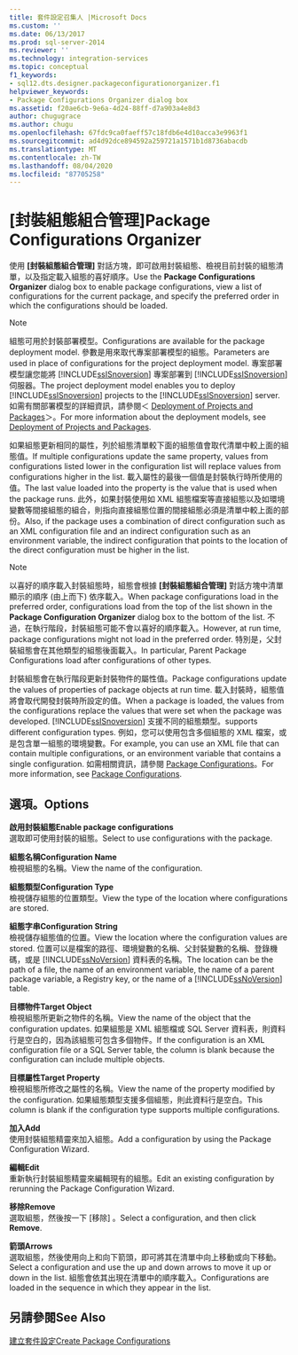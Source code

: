 ```yaml
---
title: 套件設定召集人 |Microsoft Docs
ms.custom: ''
ms.date: 06/13/2017
ms.prod: sql-server-2014
ms.reviewer: ''
ms.technology: integration-services
ms.topic: conceptual
f1_keywords:
- sql12.dts.designer.packageconfigurationorganizer.f1
helpviewer_keywords:
- Package Configurations Organizer dialog box
ms.assetid: f20ae6cb-9e6a-4d24-88ff-d7a903a4e8d3
author: chugugrace
ms.author: chugu
ms.openlocfilehash: 67fdc9ca0faeff57c18fdb6e4d10acca3e9963f1
ms.sourcegitcommit: ad4d92dce894592a259721a1571b1d8736abacdb
ms.translationtype: MT
ms.contentlocale: zh-TW
ms.lasthandoff: 08/04/2020
ms.locfileid: "87705258"
---
```

# <a name="package-configurations-organizer"></a><span data-ttu-id="fa602-102">[封裝組態組合管理]</span><span class="sxs-lookup"><span data-stu-id="fa602-102">Package Configurations Organizer</span></span>
  <span data-ttu-id="fa602-103">使用 **[封裝組態組合管理]** 對話方塊，即可啟用封裝組態、檢視目前封裝的組態清單，以及指定載入組態的喜好順序。</span><span class="sxs-lookup"><span data-stu-id="fa602-103">Use the **Package Configurations Organizer** dialog box to enable package configurations, view a list of configurations for the current package, and specify the preferred order in which the configurations should be loaded.</span></span>  
  
> [!NOTE]  
>  <span data-ttu-id="fa602-104">組態可用於封裝部署模型。</span><span class="sxs-lookup"><span data-stu-id="fa602-104">Configurations are available for the package deployment model.</span></span> <span data-ttu-id="fa602-105">參數是用來取代專案部署模型的組態。</span><span class="sxs-lookup"><span data-stu-id="fa602-105">Parameters are used in place of configurations for the project deployment model.</span></span> <span data-ttu-id="fa602-106">專案部署模型讓您能將 [!INCLUDE[ssISnoversion](../includes/ssisnoversion-md.md)] 專案部署到 [!INCLUDE[ssISnoversion](../includes/ssisnoversion-md.md)] 伺服器。</span><span class="sxs-lookup"><span data-stu-id="fa602-106">The project deployment model enables you to deploy [!INCLUDE[ssISnoversion](../includes/ssisnoversion-md.md)] projects to the [!INCLUDE[ssISnoversion](../includes/ssisnoversion-md.md)] server.</span></span> <span data-ttu-id="fa602-107">如需有關部署模型的詳細資訊，請參閱＜ [Deployment of Projects and Packages](packages/deploy-integration-services-ssis-projects-and-packages.md)＞。</span><span class="sxs-lookup"><span data-stu-id="fa602-107">For more information about the deployment models, see [Deployment of Projects and Packages](packages/deploy-integration-services-ssis-projects-and-packages.md).</span></span>  
  
 <span data-ttu-id="fa602-108">如果組態更新相同的屬性，列於組態清單較下面的組態值會取代清單中較上面的組態值。</span><span class="sxs-lookup"><span data-stu-id="fa602-108">If multiple configurations update the same property, values from configurations listed lower in the configuration list will replace values from configurations higher in the list.</span></span> <span data-ttu-id="fa602-109">載入屬性的最後一個值是封裝執行時所使用的值。</span><span class="sxs-lookup"><span data-stu-id="fa602-109">The last value loaded into the property is the value that is used when the package runs.</span></span> <span data-ttu-id="fa602-110">此外，如果封裝使用如 XML 組態檔案等直接組態以及如環境變數等間接組態的組合，則指向直接組態位置的間接組態必須是清單中較上面的部份。</span><span class="sxs-lookup"><span data-stu-id="fa602-110">Also, if the package uses a combination of direct configuration such as an XML configuration file and an indirect configuration such as an environment variable, the indirect configuration that points to the location of the direct configuration must be higher in the list.</span></span>  
  
> [!NOTE]  
>  <span data-ttu-id="fa602-111">以喜好的順序載入封裝組態時，組態會根據 **[封裝組態組合管理]** 對話方塊中清單顯示的順序 (由上而下) 依序載入。</span><span class="sxs-lookup"><span data-stu-id="fa602-111">When package configurations load in the preferred order, configurations load from the top of the list shown in the **Package Configuration Organizer** dialog box to the bottom of the list.</span></span> <span data-ttu-id="fa602-112">不過，在執行階段，封裝組態可能不會以喜好的順序載入。</span><span class="sxs-lookup"><span data-stu-id="fa602-112">However, at run time, package configurations might not load in the preferred order.</span></span> <span data-ttu-id="fa602-113">特別是，父封裝組態會在其他類型的組態後面載入。</span><span class="sxs-lookup"><span data-stu-id="fa602-113">In particular, Parent Package Configurations load after configurations of other types.</span></span>  
  
 <span data-ttu-id="fa602-114">封裝組態會在執行階段更新封裝物件的屬性值。</span><span class="sxs-lookup"><span data-stu-id="fa602-114">Package configurations update the values of properties of package objects at run time.</span></span> <span data-ttu-id="fa602-115">載入封裝時，組態值將會取代開發封裝時所設定的值。</span><span class="sxs-lookup"><span data-stu-id="fa602-115">When a package is loaded, the values from the configurations replace the values that were set when the package was developed.</span></span> [!INCLUDE[ssISnoversion](../includes/ssisnoversion-md.md)] <span data-ttu-id="fa602-116">支援不同的組態類型。</span><span class="sxs-lookup"><span data-stu-id="fa602-116">supports different configuration types.</span></span> <span data-ttu-id="fa602-117">例如，您可以使用包含多個組態的 XML 檔案，或是包含單一組態的環境變數。</span><span class="sxs-lookup"><span data-stu-id="fa602-117">For example, you can use an XML file that can contain multiple configurations, or an environment variable that contains a single configuration.</span></span> <span data-ttu-id="fa602-118">如需相關資訊，請參閱 [Package Configurations](../../2014/integration-services/package-configurations.md)。</span><span class="sxs-lookup"><span data-stu-id="fa602-118">For more information, see [Package Configurations](../../2014/integration-services/package-configurations.md).</span></span>  
  
## <a name="options"></a><span data-ttu-id="fa602-119">選項。</span><span class="sxs-lookup"><span data-stu-id="fa602-119">Options</span></span>  
 <span data-ttu-id="fa602-120">**啟用封裝組態**</span><span class="sxs-lookup"><span data-stu-id="fa602-120">**Enable package configurations**</span></span>  
 <span data-ttu-id="fa602-121">選取即可使用封裝的組態。</span><span class="sxs-lookup"><span data-stu-id="fa602-121">Select to use configurations with the package.</span></span>  
  
 <span data-ttu-id="fa602-122">**組態名稱**</span><span class="sxs-lookup"><span data-stu-id="fa602-122">**Configuration Name**</span></span>  
 <span data-ttu-id="fa602-123">檢視組態的名稱。</span><span class="sxs-lookup"><span data-stu-id="fa602-123">View the name of the configuration.</span></span>  
  
 <span data-ttu-id="fa602-124">**組態類型**</span><span class="sxs-lookup"><span data-stu-id="fa602-124">**Configuration Type**</span></span>  
 <span data-ttu-id="fa602-125">檢視儲存組態的位置類型。</span><span class="sxs-lookup"><span data-stu-id="fa602-125">View the type of the location where configurations are stored.</span></span>  
  
 <span data-ttu-id="fa602-126">**組態字串**</span><span class="sxs-lookup"><span data-stu-id="fa602-126">**Configuration String**</span></span>  
 <span data-ttu-id="fa602-127">檢視儲存組態值的位置。</span><span class="sxs-lookup"><span data-stu-id="fa602-127">View the location where the configuration values are stored.</span></span> <span data-ttu-id="fa602-128">位置可以是檔案的路徑、環境變數的名稱、父封裝變數的名稱、登錄機碼，或是 [!INCLUDE[ssNoVersion](../includes/ssnoversion-md.md)] 資料表的名稱。</span><span class="sxs-lookup"><span data-stu-id="fa602-128">The location can be the path of a file, the name of an environment variable, the name of a parent package variable, a Registry key, or the name of a [!INCLUDE[ssNoVersion](../includes/ssnoversion-md.md)] table.</span></span>  
  
 <span data-ttu-id="fa602-129">**目標物件**</span><span class="sxs-lookup"><span data-stu-id="fa602-129">**Target Object**</span></span>  
 <span data-ttu-id="fa602-130">檢視組態所更新之物件的名稱。</span><span class="sxs-lookup"><span data-stu-id="fa602-130">View the name of the object that the configuration updates.</span></span> <span data-ttu-id="fa602-131">如果組態是 XML 組態檔或 SQL Server 資料表，則資料行是空白的，因為該組態可包含多個物件。</span><span class="sxs-lookup"><span data-stu-id="fa602-131">If the configuration is an XML configuration file or a SQL Server table, the column is blank because the configuration can include multiple objects.</span></span>  
  
 <span data-ttu-id="fa602-132">**目標屬性**</span><span class="sxs-lookup"><span data-stu-id="fa602-132">**Target Property**</span></span>  
 <span data-ttu-id="fa602-133">檢視組態所修改之屬性的名稱。</span><span class="sxs-lookup"><span data-stu-id="fa602-133">View the name of the property modified by the configuration.</span></span> <span data-ttu-id="fa602-134">如果組態類型支援多個組態，則此資料行是空白。</span><span class="sxs-lookup"><span data-stu-id="fa602-134">This column is blank if the configuration type supports multiple configurations.</span></span>  
  
 <span data-ttu-id="fa602-135">**加入**</span><span class="sxs-lookup"><span data-stu-id="fa602-135">**Add**</span></span>  
 <span data-ttu-id="fa602-136">使用封裝組態精靈來加入組態。</span><span class="sxs-lookup"><span data-stu-id="fa602-136">Add a configuration by using the Package Configuration Wizard.</span></span>  
  
 <span data-ttu-id="fa602-137">**編輯**</span><span class="sxs-lookup"><span data-stu-id="fa602-137">**Edit**</span></span>  
 <span data-ttu-id="fa602-138">重新執行封裝組態精靈來編輯現有的組態。</span><span class="sxs-lookup"><span data-stu-id="fa602-138">Edit an existing configuration by rerunning the Package Configuration Wizard.</span></span>  
  
 <span data-ttu-id="fa602-139">**移除**</span><span class="sxs-lookup"><span data-stu-id="fa602-139">**Remove**</span></span>  
 <span data-ttu-id="fa602-140">選取組態，然後按一下 [移除]  。</span><span class="sxs-lookup"><span data-stu-id="fa602-140">Select a configuration, and then click **Remove**.</span></span>  
  
 <span data-ttu-id="fa602-141">**箭頭**</span><span class="sxs-lookup"><span data-stu-id="fa602-141">**Arrows**</span></span>  
 <span data-ttu-id="fa602-142">選取組態，然後使用向上和向下箭頭，即可將其在清單中向上移動或向下移動。</span><span class="sxs-lookup"><span data-stu-id="fa602-142">Select a configuration and use the up and down arrows to move it up or down in the list.</span></span> <span data-ttu-id="fa602-143">組態會依其出現在清單中的順序載入。</span><span class="sxs-lookup"><span data-stu-id="fa602-143">Configurations are loaded in the sequence in which they appear in the list.</span></span>  
  
## <a name="see-also"></a><span data-ttu-id="fa602-144">另請參閱</span><span class="sxs-lookup"><span data-stu-id="fa602-144">See Also</span></span>  
 [<span data-ttu-id="fa602-145">建立套件設定</span><span class="sxs-lookup"><span data-stu-id="fa602-145">Create Package Configurations</span></span>](../../2014/integration-services/create-package-configurations.md)  
  
  
